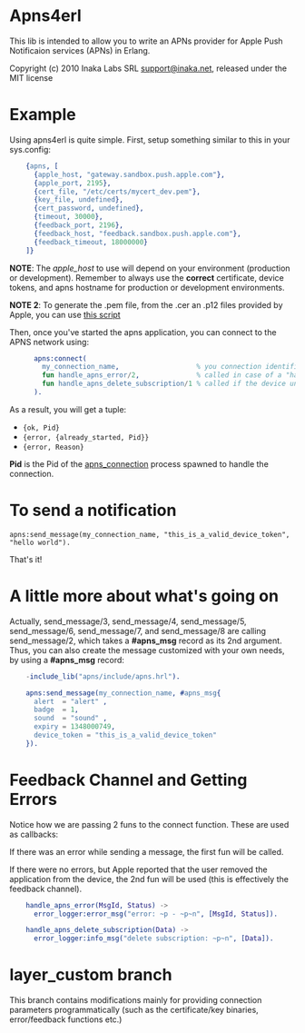 Apns4erl
========

This lib is intended to allow you to write an APNs provider for Apple Push Notificaion services (APNs) in Erlang.

Copyright (c) 2010 Inaka Labs SRL <support@inaka.net>, released under the MIT license

Example
=======

Using apns4erl is quite simple. First, setup something similar to this in your sys.config:

```erlang
    {apns, [
      {apple_host, "gateway.sandbox.push.apple.com"},
      {apple_port, 2195},
      {cert_file, "/etc/certs/mycert_dev.pem"},
      {key_file, undefined},
      {cert_password, undefined},
      {timeout, 30000},
      {feedback_port, 2196},
      {feedback_host, "feedback.sandbox.push.apple.com"},
      {feedback_timeout, 18000000}
    ]}
```

**NOTE**: The *apple_host* to use will depend on your environment (production or development). Remember to always use the **correct** certificate, device tokens, and apns hostname for production or development environments.

**NOTE 2**: To generate the .pem file, from the .cer an .p12 files provided by Apple, you can use [this script](/inaka/apns4erl/blob/master/priv/test_certs)

Then, once you've started the apns application, you can connect to the APNS network using:

```erlang
      apns:connect(
        my_connection_name,                   % you connection identifier
        fun handle_apns_error/2,              % called in case of a "hard" error
        fun handle_apns_delete_subscription/1 % called if the device uninstalled the application
      ).
```

As a result, you will get a tuple:

 * ``{ok, Pid}``
 * ``{error, {already_started, Pid}}``
 * ``{error, Reason}``

**Pid** is the Pid of the [apns_connection](/inaka/apns4erl/blob/master/src/apns_connection.erl) process spawned to handle the connection.

To send a notification
======================
    apns:send_message(my_connection_name, "this_is_a_valid_device_token", "hello world").

That's it!

A little more about what's going on
===================================
Actually, send\_message/3, send\_message/4, send\_message/5, send\_message/6, send\_message/7, and send\_message/8 are calling send\_message/2, which takes a **#apns\_msg** record as its 2nd argument. Thus, you can also create the message customized with your own needs, by using a **#apns\_msg** record:
```erlang
    -include_lib("apns/include/apns.hrl").

    apns:send_message(my_connection_name, #apns_msg{
      alert  = "alert" ,
      badge  = 1,
      sound  = "sound" ,
      expiry = 1348000749,
      device_token = "this_is_a_valid_device_token"
    }).
```

Feedback Channel and Getting Errors
===================================
Notice how we are passing 2 funs to the connect function. These are used as callbacks:

If there was an error while sending a message, the first fun will be called.

If there were no errors, but Apple reported that the user removed the application from the device, the 2nd fun will be used (this is effectively the feedback channel).

```erlang
    handle_apns_error(MsgId, Status) ->
      error_logger:error_msg("error: ~p - ~p~n", [MsgId, Status]).

    handle_apns_delete_subscription(Data) ->
      error_logger:info_msg("delete subscription: ~p~n", [Data]).
```

layer_custom branch
===================================
This branch contains modifications mainly for providing connection parameters programmatically (such as the certificate/key binaries, error/feedback functions etc.)
